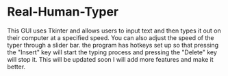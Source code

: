 # Real-Human-Typer
This GUI uses Tkinter and allows users to input text and then types it out on their computer at a specified speed. You can also adjust the speed of the typer through a slider bar. the program has hotkeys set up so that pressing the "Insert" key will start the typing process and pressing the "Delete" key will stop it. This will be updated soon I will add more features and make it better.
